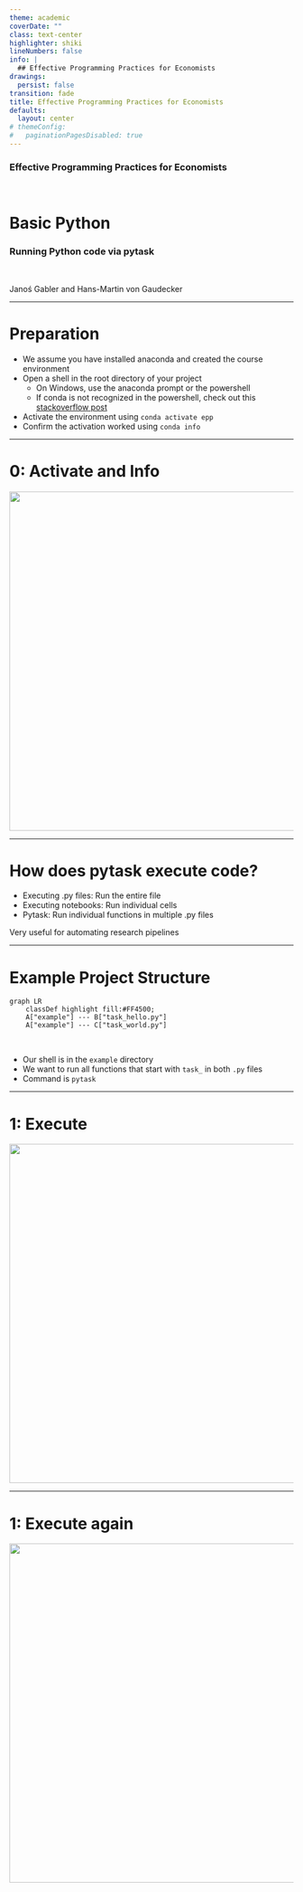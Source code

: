 ```yaml
---
theme: academic
coverDate: ""
class: text-center
highlighter: shiki
lineNumbers: false
info: |
  ## Effective Programming Practices for Economists
drawings:
  persist: false
transition: fade
title: Effective Programming Practices for Economists
defaults:
  layout: center
# themeConfig:
#   paginationPagesDisabled: true
---
```


### Effective Programming Practices for Economists

<br/>

# Basic Python

### Running Python code via pytask

<br/>


Janoś Gabler and Hans-Martin von Gaudecker

---

# Preparation

- We assume you have installed anaconda and created the course environment
- Open a shell in the root directory of your project
    - On Windows, use the anaconda prompt or the powershell
    - If conda is not recognized in the powershell, check out this
      [stackoverflow post](https://stackoverflow.com/a/65160772/21900143)
- Activate the environment using `conda activate epp`
- Confirm the activation worked using `conda info`


---

# 0: Activate and Info

<img src="activate_and_info.png" class="rounded" width="600"/>

---

# How does pytask execute code?

- Executing .py files: Run the entire file
- Executing notebooks: Run individual cells
- Pytask: Run individual functions in multiple .py files

Very useful for automating research pipelines

---

# Example Project Structure


```mermaid {theme: 'dark', scale: 0.8}
graph LR
    classDef highlight fill:#FF4500;
    A["example"] --- B["task_hello.py"]
    A["example"] --- C["task_world.py"]
```

<br/>

- Our shell is in the `example` directory
- We want to run all functions that start with `task_` in both `.py` files
- Command is `pytask`


---

# 1: Execute

<img src="run_1.png" class="rounded" width="600"/>


---

# 1: Execute again

<img src="run_2.png" class="rounded" width="600"/>
